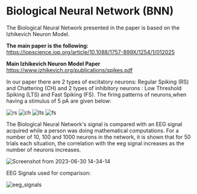 # Biological Neural Network (BNN)

The Biological Neural Network presented in the paper is based on the Izhikevich Neuron Model. 

**The main paper is the following:**
https://iopscience.iop.org/article/10.1088/1757-899X/1254/1/012025

**Main Izhikevich Neuron Model Paper**
https://www.izhikevich.org/publications/spikes.pdf

In our paper there are 2 types of excitatory neurons: Regular Spiking (RS) and Chattering (CH) and 2 types of inhibitory neurons : Low Threshold Spiking (LTS) and Fast Spiking (FS). The firing patterns of neurons,when having a stimulus of 5 pA are given below:

![rs](https://github.com/cristinaa211/BNN/assets/61435903/61a6cb75-1193-49c5-9ad4-3250bc23e3b2) ![ch](https://github.com/cristinaa211/BNN/assets/61435903/dc02d3f4-983c-45ab-878b-8f9df2e5bc19)
![lts](https://github.com/cristinaa211/BNN/assets/61435903/1317ecdf-2a69-4444-bcc6-d745e2248ae7) ![fs](https://github.com/cristinaa211/BNN/assets/61435903/cad77128-ff94-4f2a-a748-7d965dac11e4)


The Biological Neural Network's signal is compared with an EEG signal acquired while a person was doing mathematical computations. 
For a number of 10, 100 and 1000 neurons in the network, it is shown that for 50 trials each situation, the correlation with the eeg signal increases as the number of neurons increases. 

![Screenshot from 2023-06-30 14-34-14](https://github.com/cristinaa211/BNN/assets/61435903/d4be9f0e-b9d0-4b87-8017-65240c8e056e)


EEG Signals used for comparison:

![eeg_signals](https://github.com/cristinaa211/BNN/assets/61435903/f34a45b4-bcf5-4945-8550-4802c1c8c01b)



